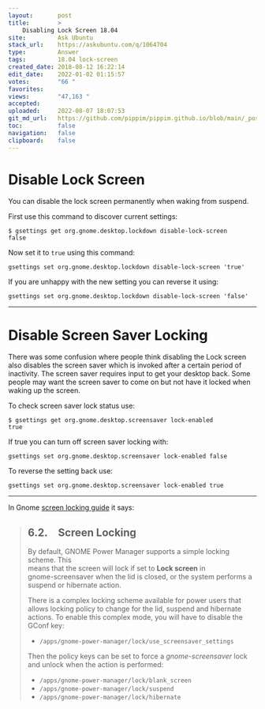 ```yaml
---
layout:       post
title:        >
    Disabling Lock Screen 18.04
site:         Ask Ubuntu
stack_url:    https://askubuntu.com/q/1064704
type:         Answer
tags:         18.04 lock-screen
created_date: 2018-08-12 16:22:14
edit_date:    2022-01-02 01:15:57
votes:        "66 "
favorites:    
views:        "47,163 "
accepted:     
uploaded:     2022-08-07 18:07:53
git_md_url:   https://github.com/pippim/pippim.github.io/blob/main/_posts/2018/2018-08-12-Disabling-Lock-Screen-18.04.md
toc:          false
navigation:   false
clipboard:    false
---
```


# Disable Lock Screen

You can disable the lock screen permanently when waking from suspend.

First use this command to discover current settings:

``` 
$ gsettings get org.gnome.desktop.lockdown disable-lock-screen
false
```

Now set it to `true` using this command:

``` 
gsettings set org.gnome.desktop.lockdown disable-lock-screen 'true'
```

If you are unhappy with the new setting you can reverse it using:

``` 
gsettings set org.gnome.desktop.lockdown disable-lock-screen 'false'
```


------------


# Disable Screen Saver Locking

There was some confusion where people think disabling the Lock screen also disables the screen saver which is invoked after a certain period of inactivity. The screen saver requires input to get your desktop back. Some people may want the screen saver to come on but not have it locked when waking up the screen.

To check screen saver lock status use:

``` 
$ gsettings get org.gnome.desktop.screensaver lock-enabled
true
```

If true you can turn off screen saver locking with:

``` 
gsettings set org.gnome.desktop.screensaver lock-enabled false
```

To reverse the setting back use:

``` 
gsettings set org.gnome.desktop.screensaver lock-enabled true
```


---


In Gnome [screen locking guide][1] it says:

> ## 6.2. Screen Locking  
>   
> By default, GNOME Power Manager supports a simple locking scheme. This  
> means that the screen will lock if set to **Lock screen** in  
> gnome-screensaver when the lid is closed, or the system performs a  
> suspend or hibernate action.  
>   
> There is a complex locking scheme available for power users that  
> allows locking policy to change for the lid, suspend and hibernate  
> actions. To enable this complex mode, you will have to disable the  
> GConf key:  
>   
> -    `/apps/gnome-power-manager/lock/use_screensaver_settings`  
>   
> Then the policy keys can be set to force a *gnome-screensaver* lock  
> and unlock when the action is performed:  
>   
> -    `/apps/gnome-power-manager/lock/blank_screen`  
> -    `/apps/gnome-power-manager/lock/suspend`  
> -    `/apps/gnome-power-manager/lock/hibernate`  

  [1]: https://help.gnome.org/users/gnome-power-manager/stable/preferences-advanced.html.en_GB#advanced-preferences-locking
